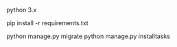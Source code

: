 
python 3.x

pip install -r requirements.txt


python manage.py migrate
python manage.py installtasks
